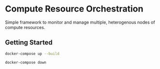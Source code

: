 # Compute Resource Orchestration

Simple framework to monitor and manage multiple, heterogenous nodes of compute resources.

## Getting Started

```bash
docker-compose up --build
```

```bash
docker-compose down
```